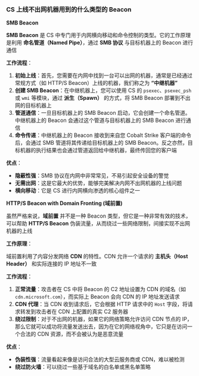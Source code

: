### CS 上线不出网机器用到的什么类型的 Beacon

**SMB Beacon**

**SMB Beacon** 是 CS 中专门用于内网横向移动和命令控制的类型。它的工作原理是利用 **命名管道（Named Pipe）**，通过 **SMB 协议** 与目标机器上的 Beacon 进行通信

**工作流程**：

1. **初始上线**：首先，您需要在内网中找到一台可以出网的机器，通常是已经通过常规方式（如 HTTP/S Beacon）上线的机器，我们称之为 **“中继机器”**
2. **创建 SMB Beacon**：在中继机器上，您可以使用 CS 的 `psexec`、`psexec_psh` 或 `wmi` 等模块，通过 **派生（Spawn）** 的方式，将 SMB Beacon 部署到不出网的目标机器上
3. **管道通信**：一旦目标机器上的 SMB Beacon 启动，它会创建一个命名管道。中继机器上的 Beacon 会通过这个管道与目标机器上的 SMB Beacon 进行通信
4. **命令传递**：中继机器上的 Beacon 接收到来自您 Cobalt Strike 客户端的命令后，会通过 SMB 管道将其传递给目标机器上的 SMB Beacon。反之亦然，目标机器的执行结果也会通过管道返回给中继机器，最终传回您的客户端

**优点**：

- **隐蔽性强**：SMB 协议在内网中非常常见，不易引起安全设备的警觉
- **无需出网**：这是它最大的优势，能够完美解决内网不出网机器的上线问题
- **横向移动**：它是 CS 进行内网横向渗透的核心组件之一

**HTTP/S Beacon with Domain Fronting (域前置)**

虽然严格来说，**域前置** 并不是一种 Beacon 类型，但它是一种非常有效的技术，可以帮助 **HTTP/S Beacon** 伪装流量，从而绕过一些网络限制，间接实现不出网机器的上线

**工作原理**：

域前置利用了内容分发网络 **CDN** 的特性。CDN 允许一个请求的 **主机头（Host Header）** 和实际连接的 IP 地址不一致

**工作流程**：

1. **正常流量**：攻击者在 CS 中将 Beacon 的 C2 地址设置为 CDN 的域名（如 `cdn.microsoft.com`），而实际上 Beacon 会向 CDN 的 IP 地址发送请求
2. **CDN 代理**：当 CDN 收到请求后，它会根据 HTTP 请求中的 `Host` 字段，将请求转发到攻击者在 CDN 上配置的真实 C2 服务器
3. **绕过限制**：对于不出网的机器，如果它的网络策略允许访问 CDN 节点的 IP，那么它就可以成功将流量发送出去，因为在它的网络视角中，它只是在访问一个合法的 CDN 资源，而不会被认为是恶意流量

**优点**：

- **伪装性强**：流量看起来像是访问合法的大型云服务商或 CDN，难以被检测
- **绕过防火墙**：可以绕过一些基于域名的白名单或黑名单策略